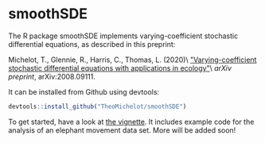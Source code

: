 # smoothSDE

The R package smoothSDE implements varying-coefficient stochastic differential equations, as described in this preprint:

Michelot, T., Glennie, R., Harris, C., Thomas, L. (2020)\\
["Varying-coefficient stochastic differential equations with applications in ecology"](https://arxiv.org/abs/2008.09111)\\
_arXiv preprint_, arXiv:2008.09111.

It can be installed from Github using devtools:
``` R
devtools::install_github("TheoMichelot/smoothSDE")
```

To get started, have a look at [the vignette](https://github.com/TheoMichelot/smoothSDE/blob/master/vignettes/smoothSDE.rmd). It includes example code for the analysis of an elephant movement data set. More will be added soon!
